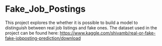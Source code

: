 # Fake_Job_Postings
This project explores the whether it is possible to build a model to distinguish between real job listings and fake ones. The dataset used in the project can be found here: https://www.kaggle.com/shivamb/real-or-fake-fake-jobposting-prediction/download

